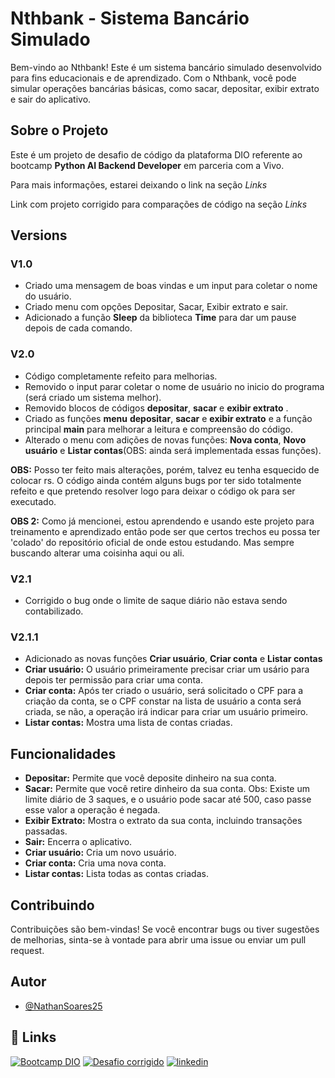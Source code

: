 # Nthbank - Sistema Bancário Simulado

Bem-vindo ao Nthbank! Este é um sistema bancário simulado desenvolvido para fins educacionais e de aprendizado. Com o Nthbank, você pode simular operações bancárias básicas, como sacar, depositar, exibir extrato e sair do aplicativo.

## Sobre o Projeto

Este é um projeto de desafio de código da plataforma DIO referente ao bootcamp **Python AI Backend Developer** em parceria com a Vivo.

Para mais informações, estarei deixando o link na seção *Links*

Link com projeto corrigido para comparações de código na seção *Links*

## Versions

### V1.0

- Criado uma mensagem de boas vindas e um input para coletar o nome do usuário.
- Criado menu com opções Depositar, Sacar, Exibir extrato e sair.
- Adicionado a função **Sleep** da biblioteca **Time** para dar um pause depois de cada comando.


### V2.0

- Código completamente refeito para melhorias.
- Removido o input parar coletar o nome de usuário no inicio do programa (será criado um sistema melhor).
- Removido blocos de códigos **depositar**, **sacar** e **exibir extrato** .
- Criado as funções **menu** **depositar**, **sacar** e **exibir extrato** e a função principal **main** para melhorar a leitura e compreensão do código.
- Alterado o menu com adições de novas funções: **Nova conta**, **Novo usuário** e **Listar contas**(OBS: ainda será implementada essas funções).

**OBS:** Posso ter feito mais alterações, porém, talvez eu tenha esquecido de colocar rs. O código ainda contém alguns bugs por ter sido totalmente refeito e que pretendo resolver logo para deixar o código ok para ser executado.

**OBS 2:** Como já mencionei, estou aprendendo e usando este projeto para treinamento e aprendizado então pode ser que certos trechos eu possa ter 'colado' do repositório oficial de onde estou estudando. Mas sempre buscando alterar uma coisinha aqui ou ali.

### V2.1

- Corrigido o bug onde o limite de saque diário não estava sendo contabilizado.

### V2.1.1

- Adicionado as novas funções **Criar usuário**, **Criar conta** e **Listar contas**
- **Criar usuário:** O usuário primeiramente precisar criar um usário para depois ter permissão para criar uma conta.
- **Criar conta:** Após ter criado o usuário, será solicitado o CPF para a criação da conta, se o CPF constar na lista de usuário a conta será criada, se não, a operação irá indicar para criar um usuário primeiro.
- **Listar contas:** Mostra uma lista de contas criadas.

## Funcionalidades

- **Depositar:** Permite que você deposite dinheiro na sua conta.
- **Sacar:** Permite que você retire dinheiro da sua conta. Obs: Existe um limite diário de 3 saques, e o usuário pode sacar até 500, caso passe esse valor a operação é negada.
- **Exibir Extrato:** Mostra o extrato da sua conta, incluindo transações passadas.
- **Sair:** Encerra o aplicativo.
- **Criar usuário:** Cria um novo usuário.
- **Criar conta:** Cria uma nova conta.
- **Listar contas:** Lista todas as contas criadas.

## Contribuindo

Contribuições são bem-vindas! Se você encontrar bugs ou tiver sugestões de melhorias, sinta-se à vontade para abrir uma issue ou enviar um pull request.

## Autor

- [@NathanSoares25](https://www.github.com/NathanSoares25)

## 🔗 Links
[![Bootcamp DIO](https://img.shields.io/badge/-Bootcamp%20DIO-0077B5?style=for-the-badge&logo=gitbook&logoColor=white)](https://web.dio.me/track/coding-future-vivo-python-ai-backend-developer?tab=about)
[![Desafio corrigido](https://img.shields.io/badge/-Desafio%20DIO%20Corrigido-0077B5?style=for-the-badge&logo=gitbook&logoColor=white)](https://github.com/digitalinnovationone/trilha-python-dio/blob/main/00%20-%20Fundamentos/desafio.py)
[![linkedin](https://img.shields.io/badge/linkedin-0A66C2?style=for-the-badge&logo=linkedin&logoColor=white)](https://www.linkedin.com/in/nathan-soares-b9092b1b4/)
